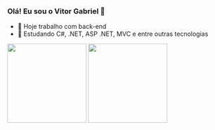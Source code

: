 ### Olá! Eu sou o Vitor Gabriel 👋

- 🔭 Hoje trabalho com back-end
- 🌱 Estudando C#, .NET, ASP .NET, MVC e entre outras tecnologias
<div>
  <img height="180em" src="https://github-readme-stats.vercel.app/api?username=vitor176&show_icons=true&theme=dark">
  <img height="180em" src="https://github-readme-stats.vercel.app/api/top-langs/?username=vitor176&layout=compact)](https://github.com/vitor176/github-readme-stats)">
</div>



